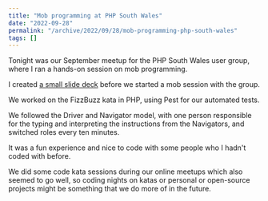 ```yaml
---
title: "Mob programming at PHP South Wales"
date: "2022-09-28"
permalink: "/archive/2022/09/28/mob-programming-php-south-wales"
tags: []
---
```


Tonight was our September meetup for the PHP South Wales user group, where I ran a hands-on session on mob programming.

I created [a small slide deck](https://speakerdeck.com/opdavies/an-introduction-to-mob-programming) before we started a mob session with the group.

We worked on the FizzBuzz kata in PHP, using Pest for our automated tests.

We followed the Driver and Navigator model, with one person responsible for the typing and interpreting the instructions from the Navigators, and switched roles every ten minutes.

It was a fun experience and nice to code with some people who I hadn't coded with before.

We did some code kata sessions during our online meetups which also seemed to go well, so coding nights on katas or personal or open-source projects might be something that we do more of in the future.
